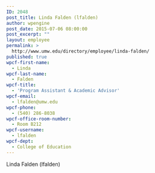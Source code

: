 ```yaml
---
ID: 2048
post_title: Linda Falden (lfalden)
author: wpengine
post_date: 2015-07-06 08:00:00
post_excerpt: ""
layout: employee
permalink: >
  http://www.umw.edu/directory/employee/linda-falden/
published: true
wpcf-first-name:
  - Linda
wpcf-last-name:
  - Falden
wpcf-title:
  - 'Program Assistant & Academic Advisor'
wpcf-email:
  - lfalden@umw.edu
wpcf-phone:
  - (540) 286-8038
wpcf-office-room-number:
  - Room B212
wpcf-username:
  - lfalden
wpcf-dept:
  - College of Education
---
```

Linda Falden (lfalden)
